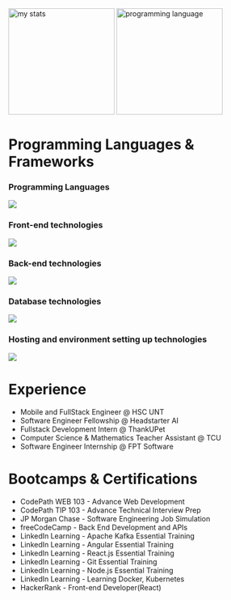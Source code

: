 <div>
  <a><img alt="my stats" height="210em" src="https://github-readme-stats.vercel.app/api?username=drakenevadie19&show_icons=true&theme=midnight-purple&include_all_commits=true&count_private=true"/></a>
  <a><img height="210em" src="https://github-readme-stats.vercel.app/api/top-langs/?username=drakenevadie19&layout=compact&langs_count=10" alt="programming language"/></a>
<!--   <a href="https://git.io/streak-stats"><img src="https://streak-stats.demolab.com?user=drakenevadie19&theme=transparent&fire=FF9000&dates=EB1700&currStreakLabel=6400EB" alt="GitHub Streak" /></a> -->
</div>
  
<h1>Programming Languages & Frameworks</h1>
<h3>Programming Languages</h3>
<a href="https://skillicons.dev">
  <img src="https://skillicons.dev/icons?i=java,ts,javascript,py,kotlin,c,html,css" />
</a>

<h3>Front-end technologies</h3>
<a href="https://skillicons.dev">
  <img src="https://skillicons.dev/icons?i=nextjs,react,redux,angular,vue,vite,apollo,figma,materialui,bootstrap" />
</a>

<h3>Back-end technologies</h3>
<a href="https://skillicons.dev">
  <img src="https://skillicons.dev/icons?i=spring,kafka,hibernate,express,nodejs,graphql,firebase,docker,kubernetes,git,github,aws" />
</a>

<h3>Database technologies</h3>
<a href="https://skillicons.dev">
  <img src="https://skillicons.dev/icons?i=mongodb,mysql,postgres,supabase,aws" />
</a>

<h3>Hosting and environment setting up technologies</h3>
<a href="https://skillicons.dev">
  <img src="https://skillicons.dev/icons?i=jenkins,aws,heroku,gcp,vercel,npm,nodejs,vim,linux,postman,androidstudio,vscode,idea" />
</a>

<h1>Experience</h1>
<ul>
  <li>Mobile and FullStack Engineer @ HSC UNT</li>
  <li>Software Engineer Fellowship @ Headstarter AI</li>
  <li>Fullstack Development Intern @ ThankUPet</li>
  <li>Computer Science & Mathematics Teacher Assistant @ TCU</li>
  <li>Software Engineer Internship @ FPT Software</li>
</ul>

<h1>Bootcamps & Certifications</h1>
<ul>
  <li>CodePath WEB 103 - Advance Web Development</li>
  <li>CodePath TIP 103 - Advance Technical Interview Prep</li>
  <li>JP Morgan Chase - Software Engineering Job Simulation</li>
  <li>freeCodeCamp - Back End Development and APIs</li>
  <li>LinkedIn Learning - Apache Kafka Essential Training</li>
  <li>LinkedIn Learning - Angular Essential Training</li>
  <li>LinkedIn Learning - React.js Essential Training</li>
  <li>LinkedIn Learning - Git Essential Training</li>
  <li>LinkedIn Learning - Node.js Essential Training</li>
  <li>LinkedIn Learning - Learning Docker, Kubernetes</li>
  <li>HackerRank - Front-end Developer(React)</li>
</ul>

